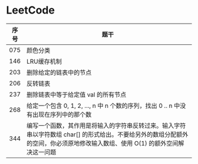 # LeetCode

序号 |题干 | 
---|---
075   |颜色分类             |
146   |LRU缓存机制          |
203   |删除给定的链表中的节点 | 
206   |反转链表 | 
237   |删除链表中等于给定值 val 的所有节点 | 
268   |给定一个包含 0, 1, 2, ..., n 中 n 个数的序列，找出 0 .. n 中没有出现在序列中的那个数 | 
344   |编写一个函数，其作用是将输入的字符串反转过来。输入字符串以字符数组 char[] 的形式给出。不要给另外的数组分配额外的空间，你必须原地修改输入数组、使用 O(1) 的额外空间解决这一问题 | 